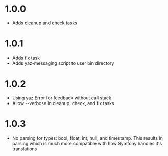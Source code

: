 # 1.0.0
- Adds cleanup and check tasks

# 1.0.1
- Adds fix task
- Adds yaz-messaging script to user bin directory

# 1.0.2
- Using yaz.Error for feedback without call stack
- Allow --verbose in cleanup, check, and fix tasks

# 1.0.3
- No parsing for types: bool, float, int, null, and timestamp.  This
  results in parsing which is much more compatible with how Symfony
  handles it's translations
